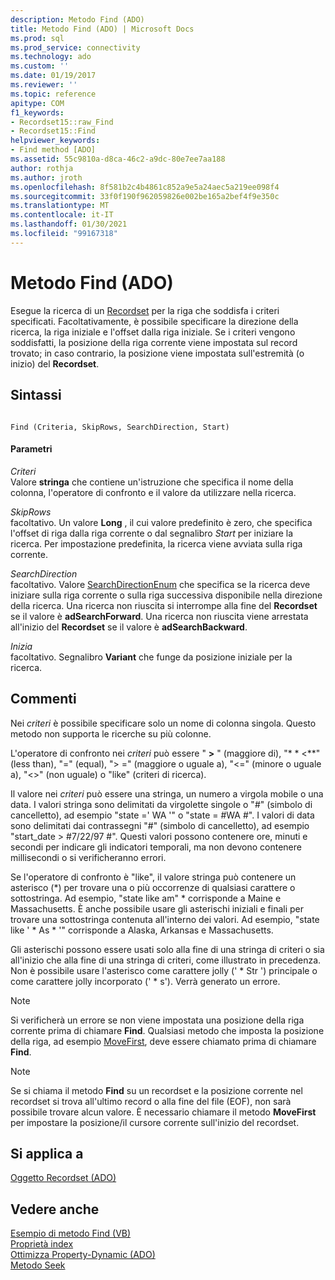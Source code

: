 ```yaml
---
description: Metodo Find (ADO)
title: Metodo Find (ADO) | Microsoft Docs
ms.prod: sql
ms.prod_service: connectivity
ms.technology: ado
ms.custom: ''
ms.date: 01/19/2017
ms.reviewer: ''
ms.topic: reference
apitype: COM
f1_keywords:
- Recordset15::raw_Find
- Recordset15::Find
helpviewer_keywords:
- Find method [ADO]
ms.assetid: 55c9810a-d8ca-46c2-a9dc-80e7ee7aa188
author: rothja
ms.author: jroth
ms.openlocfilehash: 8f581b2c4b4861c852a9e5a24aec5a219ee098f4
ms.sourcegitcommit: 33f0f190f962059826e002be165a2bef4f9e350c
ms.translationtype: MT
ms.contentlocale: it-IT
ms.lasthandoff: 01/30/2021
ms.locfileid: "99167318"
---
```

# <a name="find-method-ado"></a>Metodo Find (ADO)
Esegue la ricerca di un [Recordset](./recordset-object-ado.md) per la riga che soddisfa i criteri specificati. Facoltativamente, è possibile specificare la direzione della ricerca, la riga iniziale e l'offset dalla riga iniziale. Se i criteri vengono soddisfatti, la posizione della riga corrente viene impostata sul record trovato; in caso contrario, la posizione viene impostata sull'estremità (o inizio) del **Recordset**.  
  
## <a name="syntax"></a>Sintassi  
  
```  
  
Find (Criteria, SkipRows, SearchDirection, Start)  
```  
  
#### <a name="parameters"></a>Parametri  
 *Criteri*  
 Valore **stringa** che contiene un'istruzione che specifica il nome della colonna, l'operatore di confronto e il valore da utilizzare nella ricerca.  
  
 *SkipRows*  
 facoltativo. Un valore **Long** , il cui valore predefinito è zero, che specifica l'offset di riga dalla riga corrente o dal segnalibro *Start* per iniziare la ricerca. Per impostazione predefinita, la ricerca viene avviata sulla riga corrente.  
  
 *SearchDirection*  
 facoltativo. Valore [SearchDirectionEnum](./searchdirectionenum.md) che specifica se la ricerca deve iniziare sulla riga corrente o sulla riga successiva disponibile nella direzione della ricerca. Una ricerca non riuscita si interrompe alla fine del **Recordset** se il valore è **adSearchForward**. Una ricerca non riuscita viene arrestata all'inizio del **Recordset** se il valore è **adSearchBackward**.  
  
 *Inizia*  
 facoltativo. Segnalibro **Variant** che funge da posizione iniziale per la ricerca.  
  
## <a name="remarks"></a>Commenti  
 Nei *criteri* è possibile specificare solo un nome di colonna singola. Questo metodo non supporta le ricerche su più colonne.  
  
 L'operatore di confronto nei *criteri* può essere " **>** " (maggiore di), "* * \<**" (less than), "=" (equal), "> =" (maggiore o uguale a), "<=" (minore o uguale a), "<>" (non uguale) o "like" (criteri di ricerca).  
  
 Il valore nei *criteri* può essere una stringa, un numero a virgola mobile o una data. I valori stringa sono delimitati da virgolette singole o "#" (simbolo di cancelletto), ad esempio "state =' WA '" o "state = #WA #". I valori di data sono delimitati dai contrassegni "#" (simbolo di cancelletto), ad esempio "start_date > #7/22/97 #". Questi valori possono contenere ore, minuti e secondi per indicare gli indicatori temporali, ma non devono contenere millisecondi o si verificheranno errori.  
  
 Se l'operatore di confronto è "like", il valore stringa può contenere un asterisco (*) per trovare una o più occorrenze di qualsiasi carattere o sottostringa. Ad esempio, "state like am" \* corrisponde a Maine e Massachusetts. È anche possibile usare gli asterischi iniziali e finali per trovare una sottostringa contenuta all'interno dei valori. Ad esempio, "state like ' \* As \* '" corrisponde a Alaska, Arkansas e Massachusetts.  
  
 Gli asterischi possono essere usati solo alla fine di una stringa di criteri o sia all'inizio che alla fine di una stringa di criteri, come illustrato in precedenza. Non è possibile usare l'asterisco come carattere jolly (' * Str ') principale o come carattere jolly incorporato (' \* s'). Verrà generato un errore.  
  
> [!NOTE]
>  Si verificherà un errore se non viene impostata una posizione della riga corrente prima di chiamare **Find**. Qualsiasi metodo che imposta la posizione della riga, ad esempio [MoveFirst](./movefirst-movelast-movenext-and-moveprevious-methods-ado.md), deve essere chiamato prima di chiamare **Find**.  
  
> [!NOTE]
>  Se si chiama il metodo **Find** su un recordset e la posizione corrente nel recordset si trova all'ultimo record o alla fine del file (EOF), non sarà possibile trovare alcun valore. È necessario chiamare il metodo **MoveFirst** per impostare la posizione/il cursore corrente sull'inizio del recordset.  
  
## <a name="applies-to"></a>Si applica a  
 [Oggetto Recordset (ADO)](./recordset-object-ado.md)  
  
## <a name="see-also"></a>Vedere anche  
 [Esempio di metodo Find (VB)](./find-method-example-vb.md)   
 [Proprietà index](./index-property.md)   
 [Ottimizza Property-Dynamic (ADO)](./optimize-property-dynamic-ado.md)   
 [Metodo Seek](./seek-method.md)